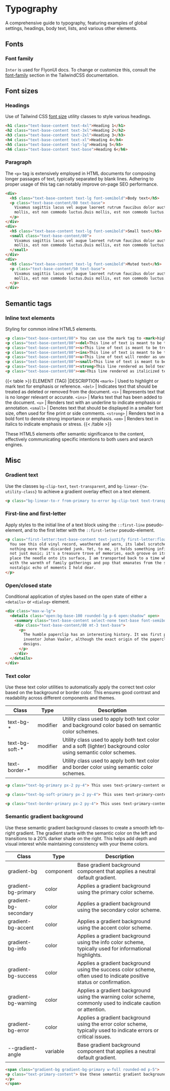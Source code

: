 # Typography

A comprehensive guide to typography, featuring examples of global settings, headings, body text, lists, and various other elements.

<!-------------------- Fonts -------------------->

## Fonts

<!-- Font family -->

### Font family

`Inter` is used for FlyonUI docs. To change or customize this, consult the <a href="https://tailwindcss.com/docs/font-family" target="_blank" class="link link-primary">font-family</a> section in the TailwindCSS documentation.

<!-------------------- Font sizes -------------------->

## Font sizes

<!-- Headings -->

### Headings

Use of Tailwind CSS <a href="https://tailwindcss.com/docs/font-size" target="_blank" class="link link-primary">font size</a> utility classes to style various headings.

```html
<h1 class="text-base-content text-4xl">Heading 1</h1>
<h2 class="text-base-content text-3xl">Heading 2</h2>
<h3 class="text-base-content text-2xl">Heading 3</h3>
<h4 class="text-base-content text-xl">Heading 4</h4>
<h5 class="text-base-content text-lg">Heading 5</h5>
<h6 class="text-base-content text-base">Heading 6</h6>
```

<!-- Paragraph -->

### Paragraph

The `<p>` tag is extensively employed in HTML documents for composing longer passages of text, typically separated by blank lines. Adhering to proper usage of this tag can notably improve on-page SEO performance.

```html
<div>
  <h5 class="text-base-content text-lg font-semibold">Body text</h5>
  <p class="text-base-content/80 text-base">
    Vivamus sagittis lacus vel augue laoreet rutrum faucibus dolor auctor. Duis mollis, est non commodo luctus. Duis
    mollis, est non commodo luctus.Duis mollis, est non commodo luctus.
  </p>
</div>
<div>
  <h5 class="text-base-content text-lg font-semibold">Small text</h5>
  <small class="text-base-content/80">
    Vivamus sagittis lacus vel augue laoreet rutrum faucibus dolor auctor. Duis mollis, est non commodo luctus. Duis
    mollis, est non commodo luctus.Duis mollis, est non commodo luctus.
  </small>
</div>
<div>
  <h5 class="text-base-content text-lg font-semibold">Muted text</h5>
  <p class="text-base-content/50 text-base">
    Vivamus sagittis lacus vel augue laoreet rutrum faucibus dolor auctor. Duis mollis, est non commodo luctus. Duis
    mollis, est non commodo luctus.Duis mollis, est non commodo luctus.
  </p>
</div>
```

<!-------------------- Semantic tags -------------------->

## Semantic tags

<!-- Inline text element-->

### Inline text elements

Styling for common inline HTML5 elements.

```html
<p class="text-base-content/80"> You can use the mark tag to <mark>highlight</mark> text. </p>
<p class="text-base-content/80"><del>This line of text is meant to be treated as deleted text.</del></p>
<p class="text-base-content/80"><s>This line of text is meant to be treated as no longer accurate.</s></p>
<p class="text-base-content/80"><ins>This line of text is meant to be treated as an addition to the document.</ins></p>
<p class="text-base-content/80"><u>This line of text will render as underlined.</u></p>
<p class="text-base-content/80"><small>This line of text is meant to be treated as fine print.</small></p>
<p class="text-base-content/80"><strong>This line rendered as bold text.</strong></p>
<p class="text-base-content/80"><em>This line rendered as italicized text.</em></p>
```

{{< table >}}
ELEMENT (TAG) |DESCRIPTION
`<mark>` | Used to highlight or mark text for emphasis or reference.
`<del>` | Indicates text that should be treated as deleted or removed from the document.
`<s>` | Represents text that is no longer relevant or accurate.
`<ins>` | Marks text that has been added to the document.
`<u>` | Renders text with an underline to indicate emphasis or annotation.
`<small>` | Denotes text that should be displayed in a smaller font size, often used for fine print or side comments.
`<strong>` | Renders text in a bold font to denote strong importance or emphasis.
`<em>` | Renders text in italics to indicate emphasis or stress.
{{< /table >}}

These HTML5 elements offer semantic significance to the content, effectively communicating specific intentions to both users and search engines.

<!-- Gradient text -->

<!-------------------- Misc -------------------->

## Misc

### Gradient text

Use the classes `bg-clip-text`, `text-transparent`, and `bg-linear-{tw-utility-class}` to achieve a gradient overlay effect on a text element.

```html
<p class="bg-linear-to-r from-primary to-error bg-clip-text text-transparent font-black text-4xl w-fit"> Gradient text </p>
```

<!-- First-line and first-letter -->

### First-line and first-letter

Apply styles to the initial line of a text block using the `::first-line` pseudo-element, and to the first letter with the `::first-letter` pseudo-element.

```html
<p class="first-letter:text-base-content text-justify first-letter:float-left first-letter:me-3 first-letter:text-7xl first-letter:font-bold first-line:uppercase first-line:tracking-widest" >
  You see this old vinyl record, weathered and worn, its label scratched and faded? At first glance, it may appear as
  nothing more than discarded junk. Yet, to me, it holds something infinitely precious—the sound of my childhood. It's
  not just music; it's a treasure trove of memories, each groove on its surface a testament to days gone by. As I gently
  place the needle onto its surface, I am transported back to a time when summer nights stretched on forever, filled
  with the warmth of family gatherings and pop that emanates from the speakers is like a whisper from the past, a
  nostalgic echo of moments I hold dear.
</p>
```

<!-- Open/closed state -->

### Open/closed state

Conditional application of styles based on the open state of either a `<details>` or `<dialog>` element.

```html
<div class="max-w-lg">
  <details class="open:bg-base-100 rounded-lg p-6 open:shadow" open>
    <summary class="text-base-content select-none text-base font-semibold">How did paperclips come to be?</summary>
    <div class="text-base-content/80 mt-3 text-base">
      <p>
        The humble paperclip has an interesting history. It was first patented in the late 19th century by Norwegian
        inventor Johan Vaaler, although the exact origin of the paperclip dates back even earlier to other similar
        designs.
      </p>
    </div>
  </details>
</div>
```


<!-- Text color -->
### Text color

Use these text color utilities to automatically apply the correct text color based on the background or border color. This ensures good contrast and readability across different components and themes.

<!-- Class Table -->
| Class | Type | Description |
| --- | --- | --- |
| text-bg-* | modifier | Utility class used to apply both text color and background color based on semantic color schemes. |
| text-bg-soft-* | modifier | Utility class used to apply both text color and a soft (lighter) background color using semantic color schemes. |
| text-border-* | modifier | Utility class used to apply both text color and border color using semantic color schemes. |


```html
<p class="text-bg-primary px-2 py-4"> This uses text-primary-content on a bg-primary background: <span class="font-medium">text-bg-primary</span> </p>

<p class="text-bg-soft-primary px-2 py-4"> This uses text-primary-content on a bg-soft-primary background: <span class="font-medium">text-bg-soft-primary</span> </p>

<p class="text-border-primary px-2 py-4"> This uses text-primary-content alongside a border-primary: <span class="font-medium">text-border-primary</span> </p>
```

<!-- Semantic gradient background -->
### Semantic gradient background

Use these semantic gradient background classes to create a smooth left-to-right gradient. The gradient starts with the semantic color on the left and transitions to a 20% darker shade on the right. This helps add depth and visual interest while maintaining consistency with your theme colors. 

<!-- Class Table -->
| Class | Type | Description |
| --- | --- | --- |
| gradient-bg | component | Base gradient background component that applies a neutral default gradient. |
| gradient-bg-primary | color | Applies a gradient background using the primary color scheme. |
| gradient-bg-secondary | color | Applies a gradient background using the secondary color scheme. |
| gradient-bg-accent | color | Applies a gradient background using the accent color scheme. |
| gradient-bg-info | color | Applies a gradient background using the info color scheme, typically used for informational highlights. |
| gradient-bg-success | color | Applies a gradient background using the success color scheme, often used to indicate positive status or confirmation. |
| gradient-bg-warning | color | Applies a gradient background using the warning color scheme, commonly used to indicate caution or attention. |
| gradient-bg-error | color | Applies a gradient background using the error color scheme, typically used to indicate errors or critical issues. |
| --gradient-angle | variable | Base gradient background component that applies a neutral default gradient. |



```html
<span class="gradient-bg gradient-bg-primary w-full rounded-md p-5">
<p class="text-primary-content"> Use these semantic gradient background classes to create a smooth left-to-right gradient. The gradient starts with the semantic color on the left and transitions to a 20% darker shade on the right. This helps add depth and visual interest while maintaining consistency with your theme colors.
</p>
</span>
```
